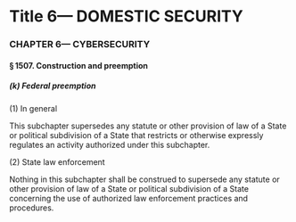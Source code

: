 
# Title 6— DOMESTIC SECURITY
### CHAPTER 6— CYBERSECURITY
#### § 1507. Construction and preemption
##### (k) Federal preemption

(1) In general

This subchapter supersedes any statute or other provision of law of a State or political subdivision of a State that restricts or otherwise expressly regulates an activity authorized under this subchapter.

(2) State law enforcement

Nothing in this subchapter shall be construed to supersede any statute or other provision of law of a State or political subdivision of a State concerning the use of authorized law enforcement practices and procedures.
